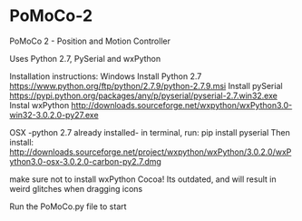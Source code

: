 # PoMoCo-2
PoMoCo 2 - Position and Motion Controller

Uses Python 2.7, PySerial and wxPython

Installation instructions:
Windows
Install Python 2.7
https://www.python.org/ftp/python/2.7.9/python-2.7.9.msi
Install pySerial
https://pypi.python.org/packages/any/p/pyserial/pyserial-2.7.win32.exe
Instal wxPython
http://downloads.sourceforge.net/wxpython/wxPython3.0-win32-3.0.2.0-py27.exe


OSX
-python 2.7 already installed-
in terminal, run: pip install pyserial
Then install:
http://downloads.sourceforge.net/project/wxpython/wxPython/3.0.2.0/wxPython3.0-osx-3.0.2.0-carbon-py2.7.dmg

make sure not to install wxPython Cocoa! Its outdated, and will result in weird glitches when dragging icons


Run the PoMoCo.py file to start